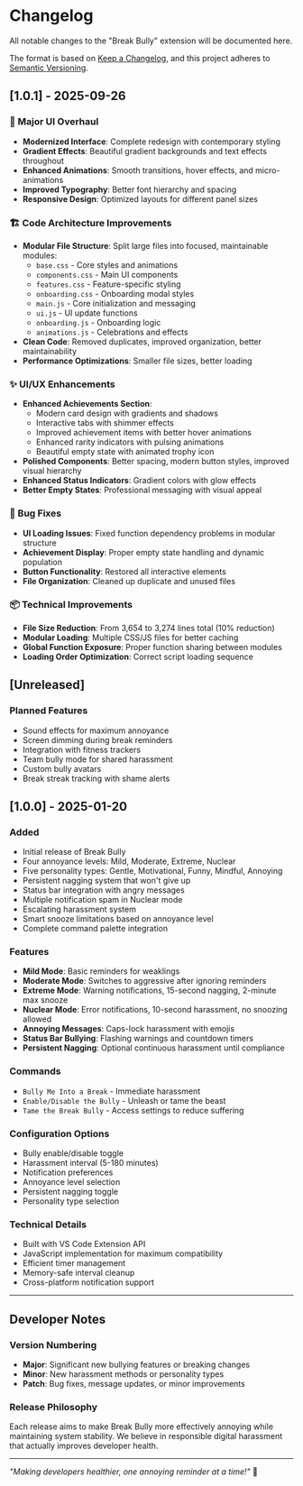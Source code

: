 # Changelog

All notable changes to the "Break Bully" extension will be documented here.

The format is based on [Keep a Changelog](https://keepachangelog.com/en/1.0.0/),
and this project adheres to [Semantic Versioning](https://semver.org/spec/v2.0.0.html).

## [1.0.1] - 2025-09-26

### 🎨 Major UI Overhaul
- **Modernized Interface**: Complete redesign with contemporary styling
- **Gradient Effects**: Beautiful gradient backgrounds and text effects throughout
- **Enhanced Animations**: Smooth transitions, hover effects, and micro-animations
- **Improved Typography**: Better font hierarchy and spacing
- **Responsive Design**: Optimized layouts for different panel sizes

### 🏗️ Code Architecture Improvements
- **Modular File Structure**: Split large files into focused, maintainable modules:
  - `base.css` - Core styles and animations
  - `components.css` - Main UI components
  - `features.css` - Feature-specific styling
  - `onboarding.css` - Onboarding modal styles
  - `main.js` - Core initialization and messaging
  - `ui.js` - UI update functions
  - `onboarding.js` - Onboarding logic
  - `animations.js` - Celebrations and effects
- **Clean Code**: Removed duplicates, improved organization, better maintainability
- **Performance Optimizations**: Smaller file sizes, better loading

### ✨ UI/UX Enhancements
- **Enhanced Achievements Section**:
  - Modern card design with gradients and shadows
  - Interactive tabs with shimmer effects
  - Improved achievement items with better hover animations
  - Enhanced rarity indicators with pulsing animations
  - Beautiful empty state with animated trophy icon
- **Polished Components**: Better spacing, modern button styles, improved visual hierarchy
- **Enhanced Status Indicators**: Gradient colors with glow effects
- **Better Empty States**: Professional messaging with visual appeal

### 🐛 Bug Fixes
- **UI Loading Issues**: Fixed function dependency problems in modular structure
- **Achievement Display**: Proper empty state handling and dynamic population
- **Button Functionality**: Restored all interactive elements
- **File Organization**: Cleaned up duplicate and unused files

### 📦 Technical Improvements
- **File Size Reduction**: From 3,654 to 3,274 lines total (10% reduction)
- **Modular Loading**: Multiple CSS/JS files for better caching
- **Global Function Exposure**: Proper function sharing between modules
- **Loading Order Optimization**: Correct script loading sequence

## [Unreleased]

### Planned Features
- Sound effects for maximum annoyance
- Screen dimming during break reminders
- Integration with fitness trackers
- Team bully mode for shared harassment
- Custom bully avatars
- Break streak tracking with shame alerts

## [1.0.0] - 2025-01-20

### Added
- Initial release of Break Bully
- Four annoyance levels: Mild, Moderate, Extreme, Nuclear
- Five personality types: Gentle, Motivational, Funny, Mindful, Annoying
- Persistent nagging system that won't give up
- Status bar integration with angry messages
- Multiple notification spam in Nuclear mode
- Escalating harassment system
- Smart snooze limitations based on annoyance level
- Complete command palette integration

### Features
- **Mild Mode**: Basic reminders for weaklings
- **Moderate Mode**: Switches to aggressive after ignoring reminders
- **Extreme Mode**: Warning notifications, 15-second nagging, 2-minute max snooze
- **Nuclear Mode**: Error notifications, 10-second harassment, no snoozing allowed
- **Annoying Messages**: Caps-lock harassment with emojis
- **Status Bar Bullying**: Flashing warnings and countdown timers
- **Persistent Nagging**: Optional continuous harassment until compliance

### Commands
- `Bully Me Into a Break` - Immediate harassment
- `Enable/Disable the Bully` - Unleash or tame the beast
- `Tame the Break Bully` - Access settings to reduce suffering

### Configuration Options
- Bully enable/disable toggle
- Harassment interval (5-180 minutes)
- Notification preferences
- Annoyance level selection
- Persistent nagging toggle
- Personality type selection

### Technical Details
- Built with VS Code Extension API
- JavaScript implementation for maximum compatibility
- Efficient timer management
- Memory-safe interval cleanup
- Cross-platform notification support

---

## Developer Notes

### Version Numbering
- **Major**: Significant new bullying features or breaking changes
- **Minor**: New harassment methods or personality types
- **Patch**: Bug fixes, message updates, or minor improvements

### Release Philosophy
Each release aims to make Break Bully more effectively annoying while maintaining system stability. We believe in responsible digital harassment that actually improves developer health.

---

*"Making developers healthier, one annoying reminder at a time!"* 💪
